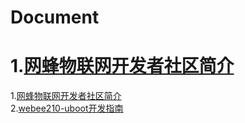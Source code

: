Document
========


1.[网蜂物联网开发者社区简介](https://github.com/Webee-IOT/Document/blob/master/%E7%BD%91%E8%9C%82%E5%BC%80%E5%8F%91%E8%80%85%E7%A4%BE%E5%8C%BA%E7%AE%80%E4%BB%8B.md)
=======
1.[网蜂物联网开发者社区简介](https://github.com/iZobs/Document/blob/master/%E7%BD%91%E8%9C%82%E5%BC%80%E5%8F%91%E8%80%85%E7%A4%BE%E5%8C%BA%E7%AE%80%E4%BB%8B.md)                                    
2.[webee210-uboot开发指南](https://github.com/iZobs/webee210-uboot/blob/master/Develop-doc.md)

